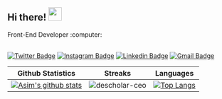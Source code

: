
 

<h2 align="left">
     Hi there! <img src="https://user-images.githubusercontent.com/42378118/110234147-e3259600-7f4e-11eb-95be-0c4047144dea.gif" width="30">
</h2>
Front-End Developer :computer:<br><br>

<!-- Social -->
[![Twitter Badge](https://img.shields.io/badge/-@MahmudovAsim-1ca0f1?style=flat-square&labelColor=1ca0f1&logo=twitter&logoColor=white&link=https://twitter.com/MahmudovAsim)](https://twitter.com/MahmudovAsim) [![Instagram Badge](https://img.shields.io/badge/-@asim.makhmudzadeh-F44747?style=flat-square&labelColor=F44747&logo=instagram&logoColor=white&link=https://instagram.com/asim.makhmudzadeh)](https://instagram.com/asim.makhmudzadeh) [![Linkedin Badge](https://img.shields.io/badge/-asimmahmudov-blue?style=flat-square&logo=Linkedin&logoColor=white&link=https://www.linkedin.com/in/asimmahmudov/)](https://www.linkedin.com/in/asimmahmudov/) [![Gmail Badge](https://img.shields.io/badge/-asimmahmudov18@gmail.com-c14438?style=flat-square&logo=Gmail&logoColor=white&link=mailto:asimmahmudov18y@gmail.com)](mailto:asimmahmudov18@gmail.com)


|Github Statistics|Streaks|Languages|
|-|-|-|
|[![Asim's github  stats](https://github-readme-stats.vercel.app/api?username=asimmakhmudov&show_icons=true&theme=dark&hide_title=true)](https://github.com/asimmakhmudov)|![descholar-ceo](https://github-readme-streak-stats.herokuapp.com/?user=asimmakhmudov&theme=dark)|[![Top Langs](https://github-readme-stats.vercel.app/api/top-langs/?username=asimmakhmudov&show_icons=true&theme=dark&layout=compact&hide_title=true)](https://github.com/asimmakhmudov)

